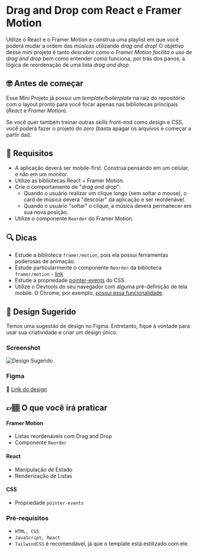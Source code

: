 # Drag and Drop com React e Framer Motion

Utilize o React e o Framer Motion e construa uma playlist em que você poderá mudar a ordem das músicas utilizando _drag and drop_! O objetivo desse mini projeto é tanto _descobrir como o Framer Motion facilita o uso de drag and drop_ bem como entender como funciona, por trás dos panos, a lógica de reordenação de uma lista _drag and drop_.

## 🤓 Antes de começar

Esse Mini Projeto já possui um _template/boilerplate_ na raiz do repositório com o layout pronto para você focar apenas nas bibliotecas principais (_React_ e _Framer Motion_).

Se você quer também treinar outras _skills_ front-end como design e CSS, você poderá fazer o projeto _do zero_ (basta apagar os arquivos e começar a partir daí).

## 🔨 Requisitos

- A aplicação deverá ser mobile-first. Construa pensando em um celular, e não em um monitor.
- Utilize as bibliotecas React + Framer Motion.
- Crie o comportamento de "_drag and drop_":
  - Quando o usuário realizar um clique longo (sem soltar o mouse), o card de música devera "descolar" da aplicação e ser reordenável.
  - Quando o usuário "soltar" o clique, a música deverá permanecer em sua nova posição.
- Utilize o componente `Reorder` do Framer Motion.

## 🔍 Dicas

- Estude a biblioteca `framer/motion`, pois ela possui ferramentas poderosas de animação.
- Estude particularmente o componente `Reorder` da biblioteca `framer/motion` - [link](https://www.framer.com/motion/reorder/)
- Estude a propriedade [pointer-events](https://developer.mozilla.org/en-US/docs/Web/CSS/pointer-events) do CSS.
- Utilize o Devtools do seu navegador com alguma pré-definição de tela mobile. O Chrome, por exemplo, [possui essa funcionalidade](https://developer.chrome.com/docs/devtools/device-mode/).

## 🎨 Design Sugerido

Temos uma sugestão de design no Figma. Entretanto, fique à vontade para usar sua criatividade e criar um design único.

### Screenshot

![Design Sugerido](https://codante.s3.sa-east-1.amazonaws.com/challenges/readme-images/drag-and-drop-com-react-e-framer-motion.png)

### Figma

🔗 [Link do design](https://www.figma.com/community/file/1276174742583537209)

## 👉🏽 O que você irá praticar

#### Framer Motion

- Listas reordenáveis com Drag and Drop
- Componente `Reorder`

#### React

- Manipulação de Estado
- Renderização de Listas

#### CSS

- Propriedade `pointer-events`

### Pré-requisitos

- `HTML, CSS`
- `JavaScript, React`
- `TailwindCSS` é recomendável, já que o template está estilizado com ele.
